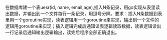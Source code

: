 在数据库建一个表uesr(id, name, email,age),插入N条记录，用go实现从表里读出数据，并输出到一个文件每行一条记录，用逗号分隔。要求：插入N条数据到表里用一个goroutine实现，读表逻辑用一个goroutine来实现，输出到一个文件的逻辑用goroutine来实现；插入逻辑完成后通知读表逻辑读取数据，读表逻辑读出一行记录后通知输出逻辑输出，读完后程序全部正确退出。